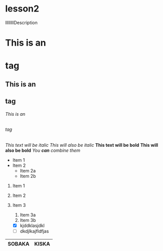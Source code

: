 # lesson2
llllllllDescription

# This is an <h1> tag
## This is an <h2> tag
###### This is an <h6> tag

*This text will be italic*
_This will also be italic_
**This text will be bold**
__This will also be bold__
_You **can** combine them_

* Item 1
* Item 2
  * Item 2a
  * Item 2b
  
1. Item 1
1. Item 2
1. Item 3
   1. Item 3a
   1. Item 3b
   
   
   - [X] kjddklasjdkl
   - [ ] dkdjlkajfldfjas

SOBAKA | KISKA
--------- | ---------
